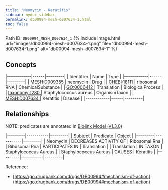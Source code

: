 ```yaml
---
title: "Neomycin - Keratitis"
sidebar: mydoc_sidebar
permalink: db00994-mesh-d007634-1.html
toc: false 
---
```



Path ID: `DB00994_MESH_D007634_1`
{% include image.html url="images/db00994-mesh-d007634-1.png" file="db00994-mesh-d007634-1.png" alt="db00994-mesh-d007634-1" %}

## Concepts

|------------|------|---------|
| Identifier | Name | Type    |
|------------|------|---------|
| <a href="https://identifiers.org/MESH:D009355">MESH:D009355 </a> | neomycin | Drug |
| <a href="https://identifiers.org/CHEBI:18111">CHEBI:18111 </a> | ribosomal RNA | ChemicalSubstance |
| <a href="https://identifiers.org/GO:0006412">GO:0006412 </a> | Translation | BiologicalProcess |
| <a href="https://identifiers.org/taxonomy:1280">taxonomy:1280 </a> | Staphylococcus aureus | OrganismTaxon |
| <a href="https://identifiers.org/MESH:D007634">MESH:D007634 </a> | Keratitis | Disease |
|------------|------|---------|

## Relationships


NOTE: predicates are annotated in <a href="https://github.com/biolink/biolink-model/releases/tag/v1.3.0">Biolink Model (v1.3.0)</a>

|---------|-----------|---------|
| Subject | Predicate | Object  |
|---------|-----------|---------|
| Neomycin | DECREASES ACTIVITY OF | Ribosomal Rna |
| Ribosomal Rna | PARTICIPATES IN | Translation |
| Translation | IN TAXON | Staphylococcus Aureus |
| Staphylococcus Aureus | CAUSES | Keratitis |
|---------|-----------|---------|

Reference: 
  - [https://go.drugbank.com/drugs/DB00994#mechanism-of-action](https://go.drugbank.com/drugs/DB00994#mechanism-of-action)
